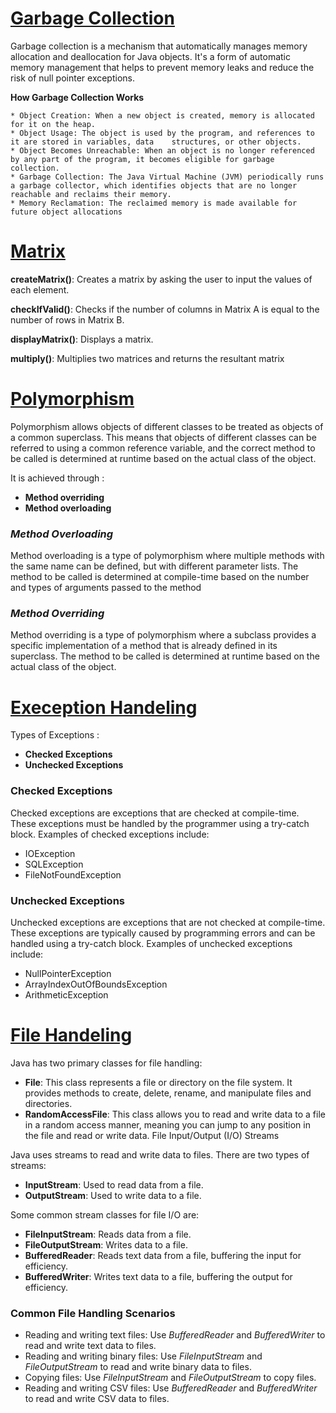 # [**Garbage Collection**](https://github.com/Ajallen14/S3_Java_Lab/tree/main/Garbage%20Collection)
Garbage collection is a mechanism that automatically manages memory allocation and deallocation for Java objects. It's a form of automatic memory management that helps to prevent memory leaks and reduce the risk of null pointer exceptions.


**How Garbage Collection Works**

    * Object Creation: When a new object is created, memory is allocated for it on the heap.
    * Object Usage: The object is used by the program, and references to it are stored in variables, data    structures, or other objects.
    * Object Becomes Unreachable: When an object is no longer referenced by any part of the program, it becomes eligible for garbage collection.
    * Garbage Collection: The Java Virtual Machine (JVM) periodically runs a garbage collector, which identifies objects that are no longer reachable and reclaims their memory.
    * Memory Reclamation: The reclaimed memory is made available for future object allocations

# [**Matrix**](https://github.com/Ajallen14/S3_Java_Lab/blob/main/Matrix/matrix.java)
**createMatrix()**: Creates a matrix by asking the user to input the values of each element.

**checkIfValid()**: Checks if the number of columns in Matrix A is equal to the number of rows in Matrix B.

**displayMatrix()**: Displays a matrix.

**multiply()**: Multiplies two matrices and returns the resultant matrix

# [**Polymorphism**](https://github.com/Ajallen14/S3_Java_Lab/blob/main/Polymorphism/polymorphism.java)
Polymorphism allows objects of different classes to be treated as objects of a common superclass. This means that objects of different classes can be referred to using a common reference variable, and the correct method to be called is determined at runtime based on the actual class of the object.

It is achieved through :
  - **Method overriding**
  - **Method overloading**

### *Method Overloading*
Method overloading is a type of polymorphism where multiple methods with the same name can be defined, but with different parameter lists. The method to be called is determined at compile-time based on the number and types of arguments passed to the method

### *Method Overriding*
Method overriding is a type of polymorphism where a subclass provides a specific implementation of a method that is already defined in its superclass. The method to be called is determined at runtime based on the actual class of the object.

# [**Exeception Handeling**](https://github.com/Ajallen14/S3_Java_Lab/blob/main/Execption%20Handeling/excep_handel.java)
Types of Exceptions :
  - **Checked Exceptions**
  - **Unchecked Exceptions**

  ### Checked Exceptions
  Checked exceptions are exceptions that are checked at compile-time. These exceptions must be handled by the programmer using a try-catch block. 
  Examples of checked exceptions include:
- IOException
- SQLException
- FileNotFoundException

### Unchecked Exceptions
Unchecked exceptions are exceptions that are not checked at compile-time. These exceptions are typically caused by programming errors and can be handled using a try-catch block. 
Examples of unchecked exceptions include:
- NullPointerException
- ArrayIndexOutOfBoundsException
- ArithmeticException

# [**File Handeling**](https://github.com/Ajallen14/S3_Java_Lab/tree/main/File%20Handeling)
Java has two primary classes for file handling:
- **File**: This class represents a file or directory on the file system. It provides methods to create, delete, rename, and manipulate files and directories.
- **RandomAccessFile**: This class allows you to read and write data to a file in a random access manner, meaning you can jump to any position in the file and read or write data.
File Input/Output (I/O) Streams

Java uses streams to read and write data to files. There are two types of streams:

- **InputStream**: Used to read data from a file.
- **OutputStream**: Used to write data to a file.

Some common stream classes for file I/O are:

- **FileInputStream**: Reads data from a file.
- **FileOutputStream**: Writes data to a file.
- **BufferedReader**: Reads text data from a file, buffering the input for efficiency.
- **BufferedWriter**: Writes text data to a file, buffering the output for efficiency.

### Common File Handling Scenarios
- Reading and writing text files: Use *BufferedReader* and *BufferedWriter* to read and write text data to files.
- Reading and writing binary files: Use *FileInputStream* and *FileOutputStream* to read and write binary data to
files.
- Copying files: Use *FileInputStream* and *FileOutputStream* to copy files.
- Reading and writing CSV files: Use *BufferedReader* and *BufferedWriter* to read and write CSV data to files.